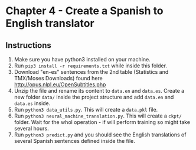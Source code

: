 # Chapter 4 - Create a Spanish to English translator

## Instructions
1. Make sure you have python3 installed on your machine.
2. Run `pip3 install -r requirements.txt` while inside this folder.
3. Download "en-es" sentences from the 2nd table (Statistics and TMX/Moses Downloads) found here http://opus.nlpl.eu/OpenSubtitles.php
4. Unzip the file and rename its content to `data.en` and `data.es`. Create a new folder `data/` inside the project structure and add `data.en` and `data.es` inside. 
5. Run `python3 data_utils.py`. This will create a `data.pkl` file.
6. Run `python3 neural_machine_translation.py`. This will create a `ckpt/` folder. Wait for the whol operation - if will perform training so might take several hours.
7. Run `python3 predict.py` and you should see the English translations of several Spanish sentences defined inside the file.

